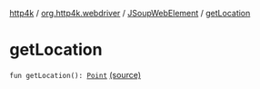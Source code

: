 [http4k](../../index.md) / [org.http4k.webdriver](../index.md) / [JSoupWebElement](index.md) / [getLocation](./get-location.md)

# getLocation

`fun getLocation(): `[`Point`](https://seleniumhq.github.io/selenium/docs/api/java/org/openqa/selenium/Point.html) [(source)](https://github.com/http4k/http4k/blob/master/http4k-testing-webdriver/src/main/kotlin/org/http4k/webdriver/JSoupWebElement.kt#L89)